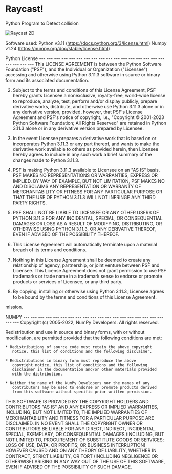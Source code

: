 # Raycast!

Python Program to Detect collision


![Raycast 2D](https://user-images.githubusercontent.com/122599802/235121825-a8066c32-bafc-44bf-936d-f97491abbf79.png)

Software used:
Python v3.11 (https://docs.python.org/3/license.html)
Numpy v1.24 (https://numpy.org/doc/stable/license.html)



Python License  --- --- --- --- --- --- --- --- --- --- --- --- --- --- --- --- --- --- --- --- ---
This LICENSE AGREEMENT is between the Python Software Foundation ("PSF"), and
   the Individual or Organization ("Licensee") accessing and otherwise using Python
   3.11.3 software in source or binary form and its associated documentation.

2. Subject to the terms and conditions of this License Agreement, PSF hereby
   grants Licensee a nonexclusive, royalty-free, world-wide license to reproduce,
   analyze, test, perform and/or display publicly, prepare derivative works,
   distribute, and otherwise use Python 3.11.3 alone or in any derivative
   version, provided, however, that PSF's License Agreement and PSF's notice of
   copyright, i.e., "Copyright © 2001-2023 Python Software Foundation; All Rights
   Reserved" are retained in Python 3.11.3 alone or in any derivative version
   prepared by Licensee.

3. In the event Licensee prepares a derivative work that is based on or
   incorporates Python 3.11.3 or any part thereof, and wants to make the
   derivative work available to others as provided herein, then Licensee hereby
   agrees to include in any such work a brief summary of the changes made to Python
   3.11.3.

4. PSF is making Python 3.11.3 available to Licensee on an "AS IS" basis.
   PSF MAKES NO REPRESENTATIONS OR WARRANTIES, EXPRESS OR IMPLIED.  BY WAY OF
   EXAMPLE, BUT NOT LIMITATION, PSF MAKES NO AND DISCLAIMS ANY REPRESENTATION OR
   WARRANTY OF MERCHANTABILITY OR FITNESS FOR ANY PARTICULAR PURPOSE OR THAT THE
   USE OF PYTHON 3.11.3 WILL NOT INFRINGE ANY THIRD PARTY RIGHTS.

5. PSF SHALL NOT BE LIABLE TO LICENSEE OR ANY OTHER USERS OF PYTHON 3.11.3
   FOR ANY INCIDENTAL, SPECIAL, OR CONSEQUENTIAL DAMAGES OR LOSS AS A RESULT OF
   MODIFYING, DISTRIBUTING, OR OTHERWISE USING PYTHON 3.11.3, OR ANY DERIVATIVE
   THEREOF, EVEN IF ADVISED OF THE POSSIBILITY THEREOF.

6. This License Agreement will automatically terminate upon a material breach of
   its terms and conditions.

7. Nothing in this License Agreement shall be deemed to create any relationship
   of agency, partnership, or joint venture between PSF and Licensee.  This License
   Agreement does not grant permission to use PSF trademarks or trade name in a
   trademark sense to endorse or promote products or services of Licensee, or any
   third party.

8. By copying, installing or otherwise using Python 3.11.3, Licensee agrees
   to be bound by the terms and conditions of this License Agreement.
   
mission.



NUMPY --- --- --- --- --- --- --- --- --- --- --- --- --- --- --- --- --- --- --- --- ---
Copyright (c) 2005-2022, NumPy Developers.
All rights reserved.

Redistribution and use in source and binary forms, with or without
modification, are permitted provided that the following conditions are
met:

    * Redistributions of source code must retain the above copyright
       notice, this list of conditions and the following disclaimer.

    * Redistributions in binary form must reproduce the above
       copyright notice, this list of conditions and the following
       disclaimer in the documentation and/or other materials provided
       with the distribution.

    * Neither the name of the NumPy Developers nor the names of any
       contributors may be used to endorse or promote products derived
       from this software without specific prior written permission.

THIS SOFTWARE IS PROVIDED BY THE COPYRIGHT HOLDERS AND CONTRIBUTORS
"AS IS" AND ANY EXPRESS OR IMPLIED WARRANTIES, INCLUDING, BUT NOT
LIMITED TO, THE IMPLIED WARRANTIES OF MERCHANTABILITY AND FITNESS FOR
A PARTICULAR PURPOSE ARE DISCLAIMED. IN NO EVENT SHALL THE COPYRIGHT
OWNER OR CONTRIBUTORS BE LIABLE FOR ANY DIRECT, INDIRECT, INCIDENTAL,
SPECIAL, EXEMPLARY, OR CONSEQUENTIAL DAMAGES (INCLUDING, BUT NOT
LIMITED TO, PROCUREMENT OF SUBSTITUTE GOODS OR SERVICES; LOSS OF USE,
DATA, OR PROFITS; OR BUSINESS INTERRUPTION) HOWEVER CAUSED AND ON ANY
THEORY OF LIABILITY, WHETHER IN CONTRACT, STRICT LIABILITY, OR TORT
(INCLUDING NEGLIGENCE OR OTHERWISE) ARISING IN ANY WAY OUT OF THE USE
OF THIS SOFTWARE, EVEN IF ADVISED OF THE POSSIBILITY OF SUCH DAMAGE.
